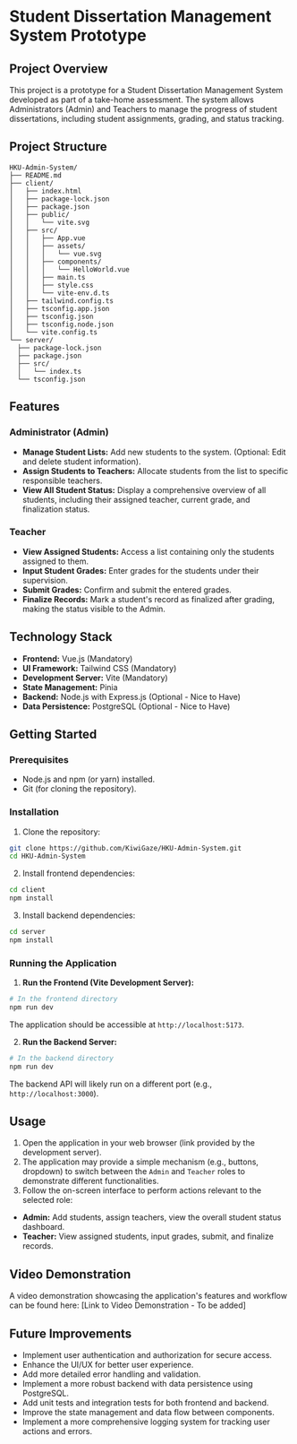 # Student Dissertation Management System Prototype

## Project Overview

This project is a prototype for a Student Dissertation Management System developed as part of a take-home assessment. The system allows Administrators (Admin) and Teachers to manage the progress of student dissertations, including student assignments, grading, and status tracking.

## Project Structure
```
HKU-Admin-System/
├── README.md
├── client/
│   ├── index.html
│   ├── package-lock.json
│   ├── package.json
│   ├── public/
│   │   └── vite.svg
│   ├── src/
│   │   ├── App.vue
│   │   ├── assets/
│   │   │   └── vue.svg
│   │   ├── components/
│   │   │   └── HelloWorld.vue
│   │   ├── main.ts
│   │   ├── style.css
│   │   └── vite-env.d.ts
│   ├── tailwind.config.ts
│   ├── tsconfig.app.json
│   ├── tsconfig.json
│   ├── tsconfig.node.json
│   └── vite.config.ts
└── server/
  ├── package-lock.json
  ├── package.json
  ├── src/
  │   └── index.ts
  └── tsconfig.json
```

## Features

### Administrator (Admin)

*   **Manage Student Lists:** Add new students to the system. (Optional: Edit and delete student information).
*   **Assign Students to Teachers:** Allocate students from the list to specific responsible teachers.
*   **View All Student Status:** Display a comprehensive overview of all students, including their assigned teacher, current grade, and finalization status.

### Teacher

*   **View Assigned Students:** Access a list containing only the students assigned to them.
*   **Input Student Grades:** Enter grades for the students under their supervision.
*   **Submit Grades:** Confirm and submit the entered grades.
*   **Finalize Records:** Mark a student's record as finalized after grading, making the status visible to the Admin.

## Technology Stack

*   **Frontend:** Vue.js (Mandatory)
*   **UI Framework:** Tailwind CSS (Mandatory)
*   **Development Server:** Vite (Mandatory)
*   **State Management:** Pinia 
*   **Backend:** Node.js with Express.js (Optional - Nice to Have)
*   **Data Persistence:**  PostgreSQL (Optional - Nice to Have)

## Getting Started

### Prerequisites

*   Node.js and npm (or yarn) installed.
*   Git (for cloning the repository).

### Installation

1.  Clone the repository:
  ```bash
  git clone https://github.com/KiwiGaze/HKU-Admin-System.git
  cd HKU-Admin-System
  ```
2.  Install frontend dependencies:
  ```bash
  cd client
  npm install
  ```
3.  Install backend dependencies:
  ```bash
  cd server
  npm install
  ```

### Running the Application

1.  **Run the Frontend (Vite Development Server):**
  ```bash
  # In the frontend directory
  npm run dev
  ```
  The application should be accessible at `http://localhost:5173`.

2.  **Run the Backend Server:**
  ```bash
  # In the backend directory
  npm run dev
  ```
  The backend API will likely run on a different port (e.g., `http://localhost:3000`).

## Usage

1.  Open the application in your web browser (link provided by the development server).
2.  The application may provide a simple mechanism (e.g., buttons, dropdown) to switch between the `Admin` and `Teacher` roles to demonstrate different functionalities.
3.  Follow the on-screen interface to perform actions relevant to the selected role:
  *   **Admin:** Add students, assign teachers, view the overall student status dashboard.
  *   **Teacher:** View assigned students, input grades, submit, and finalize records.


## Video Demonstration

A video demonstration showcasing the application's features and workflow can be found here:
[Link to Video Demonstration - To be added]

## Future Improvements
*   Implement user authentication and authorization for secure access.
*   Enhance the UI/UX for better user experience.
*   Add more detailed error handling and validation.
*   Implement a more robust backend with data persistence using PostgreSQL.
*   Add unit tests and integration tests for both frontend and backend.
*   Improve the state management and data flow between components.
*   Implement a more comprehensive logging system for tracking user actions and errors.
